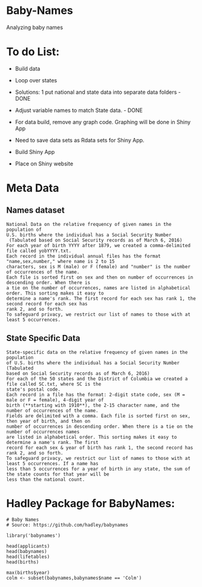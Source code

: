 # Baby-Names
Analyzing baby names

# To do List:
 - Build data
  - Loop over states
  - Solutions: 1 put national and state data into separate data folders - DONE
  - Adjust variable names to match State data. - DONE
  - For data build, remove any graph code.  Graphing will be done in Shiny App
  - Need to save data sets as Rdata sets for Shiny App.
  
 - Build Shiny App 
 
 - Place on Shiny website


# Meta Data

## Names dataset

```
National Data on the relative frequency of given names in the population of
U.S. births where the individual has a Social Security Number
 (Tabulated based on Social Security records as of March 6, 2016)
For each year of birth YYYY after 1879, we created a comma-delimited file called yobYYYY.txt.
Each record in the individual annual files has the format "name,sex,number," where name is 2 to 15
characters, sex is M (male) or F (female) and "number" is the number of occurrences of the name.
Each file is sorted first on sex and then on number of occurrences in descending order. When there is
a tie on the number of occurrences, names are listed in alphabetical order. This sorting makes it easy to
determine a name's rank. The first record for each sex has rank 1, the second record for each sex has
rank 2, and so forth.
To safeguard privacy, we restrict our list of names to those with at least 5 occurrences. 
```

## State Specific Data
```
State-specific data on the relative frequency of given names in the population
of U.S. births where the individual has a Social Security Number (Tabulated
based on Social Security records as of March 6, 2016)
For each of the 50 states and the District of Columbia we created a file called SC.txt, where SC is the
state's postal code.
Each record in a file has the format: 2-digit state code, sex (M = male or F = female), 4-digit year of
birth (**starting with 1910**), the 2-15 character name, and the number of occurrences of the name.
Fields are delimited with a comma. Each file is sorted first on sex, then year of birth, and then on
number of occurrences in descending order. When there is a tie on the number of occurrences names
are listed in alphabetical order. This sorting makes it easy to determine a name's rank. The first
record for each sex & year of birth has rank 1, the second record has rank 2, and so forth.
To safeguard privacy, we restrict our list of names to those with at least 5 occurrences. If a name has
less than 5 occurrences for a year of birth in any state, the sum of the state counts for that year will be
less than the national count.
```

# Hadley Package for BabyNames:

```
# Baby Names
# Source: https://github.com/hadley/babynames

library('babynames')

head(applicants)
head(babynames)
head(lifetables)
head(births)

max(births$year)
colm <- subset(babynames,babynames$name == 'Colm')
```